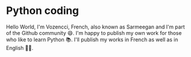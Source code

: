 # Python coding
Hello World, I'm Vozencci, French, also known as Sarmeegan and I'm part of the Github community 😄.
I'm happy to publish my own work for those who like to learn Python 📚.
I'll publish my works in French as well as in English 👌🏽.
